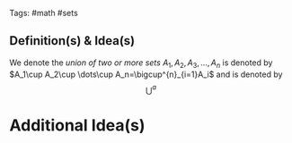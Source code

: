 Tags: #math #sets 
## Definition(s) & Idea(s)
We denote the *union of two or more sets* $A_1,A_2,A_3,\dots,A_n$ is denoted by $A_1\cup A_2\cup \dots\cup A_n=\bigcup^{n}_{i=1}A_i$ and is denoted by $$\bigcup\nolimits^a$$
# Additional Idea(s)


